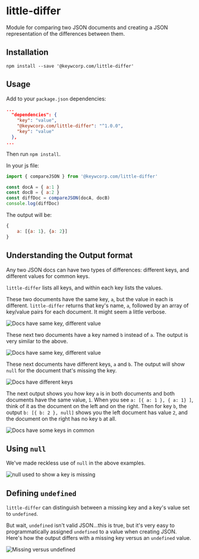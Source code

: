 # little-differ
Module for comparing two JSON documents and creating a JSON representation of the differences between them.

## Installation

`npm install --save '@keywcorp.com/little-differ'`

## Usage

Add to your `package.json` dependencies:

````json
...
  "dependencies": {
    "key": "value",
    "@keywcorp.com/little-differ": "^1.0.0",
    "key": "value"
  },
...
````

Then run `npm install`.

In your js file:

````javascript
import { compareJSON } from '@keywcorp.com/little-differ'

const docA = { a:1 }
const docB = { a:2 }
const diffDoc = compareJSON(docA, docB)
console.log(diffDoc)
````

The output will be:

````javascript
{
    a: [{a: 1}, {a: 2}]
}
````

## Understanding the Output format

Any two JSON docs can have two types of differences: different keys, and different values for common keys.

`little-differ` lists all keys, and within each key lists the values.

These two documents have the same key, `a`, but the value in each is different. `little-differ` returns that key's name, `a`, followed by an array of key/value pairs for each document. It might seem a little verbose.

![Docs have same key, different value](https://github.com/mobdata/little-differ/wiki/little-differ-examples-01.png)

These next two documents have a key named `b` instead of `a`. The output is very similar to the above.

![Docs have same key, different value](https://github.com/mobdata/little-differ/wiki/little-differ-examples-02.png)

These next documents have different keys, `a` and `b`. The output will show `null` for the document that's missing the key.

![Docs have different keys](https://github.com/mobdata/little-differ/wiki/little-differ-examples-03.png)

The next output shows you how key `a` is in both documents and both documents have the same value, `1`. When you see `a: [{ a: 1 }, { a: 1} ]`, think of it as the document on the left and on the right. Then for key `b`, the output `b: [{ b: 2 }, null]` shows you the left document has value `2`, and the document on the right has no key `b` at all.

![Docs have some keys in common](https://github.com/mobdata/little-differ/wiki/little-differ-examples-04.png)

## Using `null`

We've made reckless use of `null` in the above examples.

![null used to show a key is missing](https://github.com/mobdata/little-differ/wiki/little-differ-examples-06.png)


## Defining `undefined`

`little-differ` can distinguish between a missing key and a key's value set to `undefined`.

But wait, `undefined` isn't valid JSON...this is true, but it's very easy to programmatically assigned `undefined` to a value when creating JSON. Here's how the output differs with a missing key versus an `undefined` value.

![Missing versus undefined](https://github.com/mobdata/little-differ/wiki/little-differ-examples-05.png)
